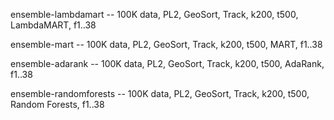 ensemble-lambdamart -- 100K data, PL2, GeoSort, Track, k200, t500, LambdaMART, f1..38

ensemble-mart -- 100K data, PL2, GeoSort, Track, k200, t500, MART, f1..38

ensemble-adarank -- 100K data, PL2, GeoSort, Track, k200, t500, AdaRank, f1..38

ensemble-randomforests -- 100K data, PL2, GeoSort, Track, k200, t500, Random Forests, f1..38
